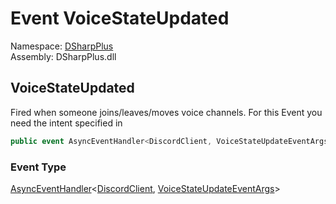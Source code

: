# Event VoiceStateUpdated

Namespace: [DSharpPlus](DSharpPlus.md)  
Assembly: DSharpPlus.dll

## <a id="DSharpPlus_DiscordClient_VoiceStateUpdated"></a>VoiceStateUpdated

Fired when someone joins/leaves/moves voice channels.
For this Event you need the <xref href="DSharpPlus.DiscordIntents.GuildVoiceStates" data-throw-if-not-resolved="false"></xref> intent specified in <xref href="DSharpPlus.DiscordConfiguration.Intents" data-throw-if-not-resolved="false"></xref>

```csharp
public event AsyncEventHandler<DiscordClient, VoiceStateUpdateEventArgs> VoiceStateUpdated
```

### Event Type

[AsyncEventHandler](DSharpPlus.AsyncEvents.AsyncEventHandler\-2.md)<[DiscordClient](DSharpPlus.DiscordClient.md), [VoiceStateUpdateEventArgs](DSharpPlus.EventArgs.VoiceStateUpdateEventArgs.md)\>


